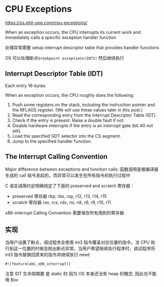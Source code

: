 # CPU Exceptions

https://os.phil-opp.com/cpu-exceptions/

When an exception occurs, the CPU interrupts its current work and immediately calls a specific exception handler function

处理异常需要 setup interrupt descriptor table that provides handler functions

OS 可以处理断点`breakpoint exceptions(INT3)` 然后继续执行

## Interrupt Descriptor Table (IDT)

Each entry 16-bytes

When an exception occurs, the CPU roughly does the following:

1. Push some registers on the stack, including the instruction pointer and the RFLAGS register. (We will use these values later in this post.)
2. Read the corresponding entry from the Interrupt Descriptor Table (IDT).
3. Check if the entry is present. Raise a double fault if not.
4. Disable hardware interrupts if the entry is an interrupt gate (bit 40 not set).
5. Load the specified GDT selector into the CS segment.
6. Jump to the specified handler function.

## The Interrupt Calling Convention

Major difference between exceptions and function calls:
函数调用是被编译器生成的 call 指令发起的，而异常可以发生在所有指令的执行过程中

C 语言调用约定明确规定了下面的 preserved and scratch 寄存器：

- preserved 寄存器
  rbp, rbx, rsp, r12, r13, r14, r15
- scratch 寄存器
  rax, rcx, rdx, rsi, rdi, r8, r9, r10, r11

x86-interrupt Calling Convention 需要保存所有用到的寄存器

## 实现

当用户设置了断点，调试程序会使用 int3 指令覆盖对应位置的指令，当 CPU 执行到这一位置的时候会抛出断点异常。当用户希望继续执行程序时，调试程序将 int3 指令替换回原来的指令并继续执行
need

```
#![feature(abi_x86_interrupt)]
```

注意 IDT 生命周期要 是 static 的
因为 OS 本身还没有 heap 的概念, 因此也不能用 Box
